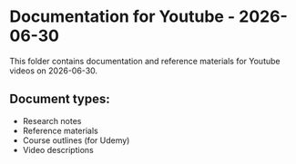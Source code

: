 # Documentation for Youtube - 2026-06-30

This folder contains documentation and reference materials for Youtube videos on 2026-06-30.

## Document types:
- Research notes
- Reference materials
- Course outlines (for Udemy)
- Video descriptions
